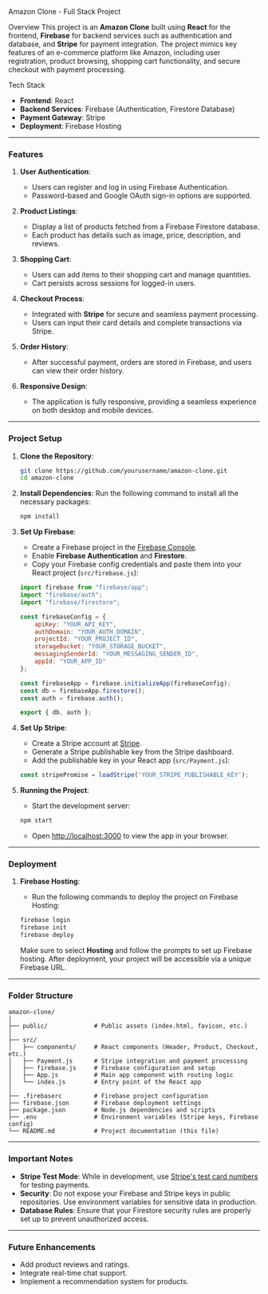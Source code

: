 Amazon Clone - Full Stack Project

Overview
This project is an **Amazon Clone** built using **React** for the frontend, **Firebase** for backend services such as authentication and database, and **Stripe** for payment integration. The project mimics key features of an e-commerce platform like Amazon, including user registration, product browsing, shopping cart functionality, and secure checkout with payment processing.

Tech Stack
- **Frontend**: React
- **Backend Services**: Firebase (Authentication, Firestore Database)
- **Payment Gateway**: Stripe
- **Deployment**: Firebase Hosting

---

### Features
1. **User Authentication**:
   - Users can register and log in using Firebase Authentication.
   - Password-based and Google OAuth sign-in options are supported.

2. **Product Listings**:
   - Display a list of products fetched from a Firebase Firestore database.
   - Each product has details such as image, price, description, and reviews.

3. **Shopping Cart**:
   - Users can add items to their shopping cart and manage quantities.
   - Cart persists across sessions for logged-in users.

4. **Checkout Process**:
   - Integrated with **Stripe** for secure and seamless payment processing.
   - Users can input their card details and complete transactions via Stripe.

5. **Order History**:
   - After successful payment, orders are stored in Firebase, and users can view their order history.
   
6. **Responsive Design**:
   - The application is fully responsive, providing a seamless experience on both desktop and mobile devices.

---

### Project Setup

1. **Clone the Repository**:
   ```bash
   git clone https://github.com/yourusername/amazon-clone.git
   cd amazon-clone
   ```

2. **Install Dependencies**:
   Run the following command to install all the necessary packages:
   ```bash
   npm install
   ```

3. **Set Up Firebase**:
   - Create a Firebase project in the [Firebase Console](https://console.firebase.google.com/).
   - Enable **Firebase Authentication** and **Firestore**.
   - Copy your Firebase config credentials and paste them into your React project (`src/firebase.js`):
   ```javascript
   import firebase from "firebase/app";
   import "firebase/auth";
   import "firebase/firestore";

   const firebaseConfig = {
       apiKey: "YOUR_API_KEY",
       authDomain: "YOUR_AUTH_DOMAIN",
       projectId: "YOUR_PROJECT_ID",
       storageBucket: "YOUR_STORAGE_BUCKET",
       messagingSenderId: "YOUR_MESSAGING_SENDER_ID",
       appId: "YOUR_APP_ID"
   };

   const firebaseApp = firebase.initializeApp(firebaseConfig);
   const db = firebaseApp.firestore();
   const auth = firebase.auth();

   export { db, auth };
   ```

4. **Set Up Stripe**:
   - Create a Stripe account at [Stripe](https://stripe.com).
   - Generate a Stripe publishable key from the Stripe dashboard.
   - Add the publishable key in your React app (`src/Payment.js`):
   ```javascript
   const stripePromise = loadStripe('YOUR_STRIPE_PUBLISHABLE_KEY');
   ```

5. **Running the Project**:
   - Start the development server:
   ```bash
   npm start
   ```
   - Open [http://localhost:3000](http://localhost:3000) to view the app in your browser.

---

### Deployment

1. **Firebase Hosting**:
   - Run the following commands to deploy the project on Firebase Hosting:
   ```bash
   firebase login
   firebase init
   firebase deploy
   ```

   Make sure to select **Hosting** and follow the prompts to set up Firebase hosting. After deployment, your project will be accessible via a unique Firebase URL.

---

### Folder Structure
```
amazon-clone/
│
├── public/             # Public assets (index.html, favicon, etc.)
│
├── src/
│   ├── components/     # React components (Header, Product, Checkout, etc.)
│   ├── Payment.js      # Stripe integration and payment processing
│   ├── firebase.js     # Firebase configuration and setup
│   ├── App.js          # Main app component with routing logic
│   └── index.js        # Entry point of the React app
│
├── .firebaserc         # Firebase project configuration
├── firebase.json       # Firebase deployment settings
├── package.json        # Node.js dependencies and scripts
├── .env                # Environment variables (Stripe keys, Firebase config)
└── README.md           # Project documentation (this file)
```

---

### Important Notes
- **Stripe Test Mode**: While in development, use [Stripe's test card numbers](https://stripe.com/docs/testing) for testing payments.
- **Security**: Do not expose your Firebase and Stripe keys in public repositories. Use environment variables for sensitive data in production.
- **Database Rules**: Ensure that your Firestore security rules are properly set up to prevent unauthorized access.

---

### Future Enhancements
- Add product reviews and ratings.
- Integrate real-time chat support.
- Implement a recommendation system for products.

